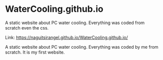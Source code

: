 # WaterCooling.github.io
A static website about PC water cooling. Everything was coded from scratch even the css. 

Link: https://naguitsirangel.github.io/WaterCooling.github.io/

A static website about PC water cooling. Everything was coded by me from scratch. It is my first website. 




